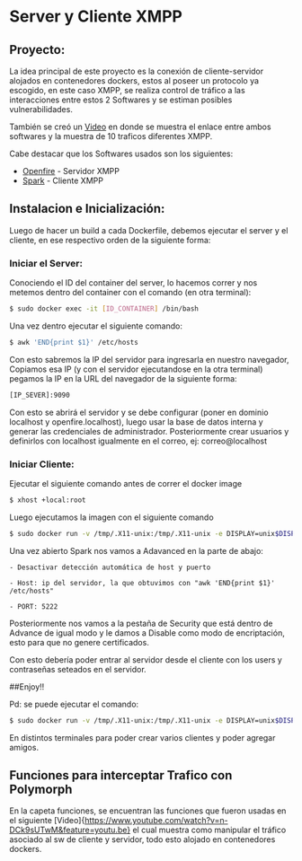 # Server y Cliente XMPP

## Proyecto:

La idea principal de este proyecto es la conexión de cliente-servidor alojados en contenedores dockers, 
estos al poseer un protocolo ya escogido, en este caso XMPP, se realiza control de tráfico a las interacciones
entre estos 2 Softwares y se estiman posibles vulnerabilidades.

También se creó un [Video](https://www.youtube.com/watch?v=8VsujzifV5o) en donde se muestra el enlace entre ambos softwares
y la muestra de 10 traficos diferentes XMPP.

Cabe destacar que los Softwares usados son los siguientes:

* [Openfire] - Servidor XMPP
* [Spark] - Cliente XMPP

## Instalacion e Inicialización:

Luego de hacer un build a cada Dockerfile, debemos ejecutar el server y el cliente, en ese respectivo
orden de la siguiente forma:

### Iniciar el Server:

Conociendo el ID del container del server, lo hacemos correr y nos metemos dentro del container
con el comando (en otra terminal):

```sh
$ sudo docker exec -it [ID_CONTAINER] /bin/bash
```

Una vez dentro ejecutar el siguiente comando: 

```sh
$ awk 'END{print $1}' /etc/hosts

```

Con esto sabremos la IP del servidor para ingresarla en nuestro navegador, Copiamos esa IP (y con el servidor ejecutandose en la otra terminal) 
pegamos la IP en la URL del navegador de la siguiente forma:

```sh
[IP_SEVER]:9090
```

Con esto se abrirá el servidor y se debe configurar (poner en dominio localhost y openfire.localhost), luego usar la base de datos interna y generar las credenciales de administrador. 
Posteriormente crear usuarios y definirlos con localhost igualmente en el correo, ej: correo@localhost

### Iniciar Cliente:

Ejecutar el siguiente comando antes de correr el docker image

```sh
$ xhost +local:root
```

Luego ejecutamos la imagen con el siguiente comando

```sh
$ sudo docker run -v /tmp/.X11-unix:/tmp/.X11-unix -e DISPLAY=unix$DISPLAY [Image-ID]
```

Una vez abierto Spark nos vamos a Adavanced en la parte de abajo:

    - Desactivar detección automática de host y puerto

    - Host: ip del servidor, la que obtuvimos con "awk 'END{print $1}' /etc/hosts"

    - PORT: 5222

Posteriormente nos vamos a la pestaña de Security que está dentro de Advance de igual modo y le damos a Disable como modo de encriptación, esto para que no genere certificados.


Con esto debería poder entrar al servidor desde el cliente con los users y contraseñas seteados en el servidor.

##Enjoy!!

Pd: se puede ejecutar el comando:
```sh
$ sudo docker run -v /tmp/.X11-unix:/tmp/.X11-unix -e DISPLAY=unix$DISPLAY [Image-ID] 
```
En distintos terminales para poder crear varios clientes y poder agregar amigos.

## Funciones para interceptar Trafico con Polymorph

En la capeta funciones, se encuentran las funciones que fueron usadas en el siguiente [Video]{https://www.youtube.com/watch?v=n-DCk9sUTwM&feature=youtu.be} el cual muestra como 
manipular el tráfico asociado al sw de cliente y servidor, todo esto alojado en contenedores dockers.


[//]: #

[Openfire]: <https://github.com/igniterealtime/Openfire>
[Spark]: <https://www.igniterealtime.org/projects/spark/>



